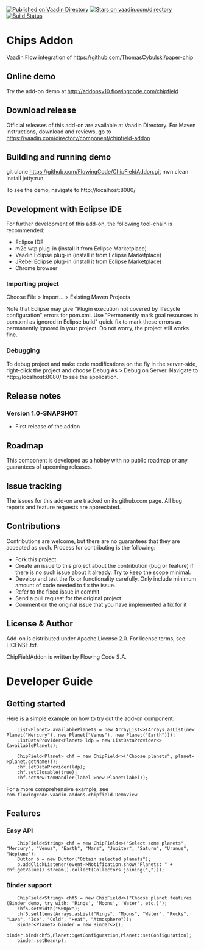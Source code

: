 [![Published on Vaadin Directory](https://img.shields.io/badge/Vaadin%20Directory-published-00b4f0.svg)](https://vaadin.com/directory/component/chipfield-addon)
[![Stars on vaadin.com/directory](https://img.shields.io/vaadin-directory/star/chipfield-addon.svg)](https://vaadin.com/directory/component/chipfield-addon)
[![Build Status](https://jenkins.flowingcode.com/buildStatus/icon?job=ChipField-addon)](https://jenkins.flowingcode.com/job/ChipField-addon)

# Chips Addon

Vaadin Flow integration of https://github.com/ThomasCybulski/paper-chip

## Online demo

Try the add-on demo at http://addonsv10.flowingcode.com/chipfield

## Download release

Official releases of this add-on are available at Vaadin Directory. For Maven instructions, download and reviews, go to https://vaadin.com/directory/component/chipfield-addon

## Building and running demo

git clone https://github.com/FlowingCode/ChipFieldAddon.git
mvn clean install jetty:run

To see the demo, navigate to http://localhost:8080/

## Development with Eclipse IDE

For further development of this add-on, the following tool-chain is recommended:
- Eclipse IDE
- m2e wtp plug-in (install it from Eclipse Marketplace)
- Vaadin Eclipse plug-in (install it from Eclipse Marketplace)
- JRebel Eclipse plug-in (install it from Eclipse Marketplace)
- Chrome browser

### Importing project

Choose File > Import... > Existing Maven Projects

Note that Eclipse may give "Plugin execution not covered by lifecycle configuration" errors for pom.xml. Use "Permanently mark goal resources in pom.xml as ignored in Eclipse build" quick-fix to mark these errors as permanently ignored in your project. Do not worry, the project still works fine. 

### Debugging

To debug project and make code modifications on the fly in the server-side, right-click the project and choose Debug As > Debug on Server. Navigate to http://localhost:8080/ to see the application.
 
## Release notes

### Version 1.0-SNAPSHOT
- First release of the addon

## Roadmap

This component is developed as a hobby with no public roadmap or any guarantees of upcoming releases.

## Issue tracking

The issues for this add-on are tracked on its github.com page. All bug reports and feature requests are appreciated. 

## Contributions

Contributions are welcome, but there are no guarantees that they are accepted as such. Process for contributing is the following:
- Fork this project
- Create an issue to this project about the contribution (bug or feature) if there is no such issue about it already. Try to keep the scope minimal.
- Develop and test the fix or functionality carefully. Only include minimum amount of code needed to fix the issue.
- Refer to the fixed issue in commit
- Send a pull request for the original project
- Comment on the original issue that you have implemented a fix for it

## License & Author

Add-on is distributed under Apache License 2.0. For license terms, see LICENSE.txt.

ChipFieldAddon is written by Flowing Code S.A.

# Developer Guide

## Getting started

Here is a simple example on how to try out the add-on component:

    	List<Planet> availablePlanets = new ArrayList<>(Arrays.asList(new Planet("Mercury"), new Planet("Venus"), new Planet("Earth")));
    	ListDataProvider<Planet> ldp = new ListDataProvider<>(availablePlanets);
    	
    	ChipField<Planet> chf = new ChipField<>("Choose planets", planet->planet.getName());
    	chf.setDataProvider(ldp);
    	chf.setClosable(true);
    	chf.setNewItemHandler(label->new Planet(label));

For a more comprehensive example, see `com.flowingcode.vaadin.addons.chipfield.DemoView`

## Features

### Easy API

    	ChipField<String> chf = new ChipField<>("Select some planets", "Mercury", "Venus", "Earth", "Mars", "Jupiter", "Saturn", "Uranus", "Neptune");
		Button b = new Button("Obtain selected planets");
    	b.addClickListener(event->Notification.show("Planets: " + chf.getValue().stream().collect(Collectors.joining(",")));

### Binder support

        ChipField<String> chf5 = new ChipField<>("Choose planet features (Binder demo, try with: 'Rings', 'Moons', 'Water', etc.)");
        chf5.setWidth("500px");
        chf5.setItems(Arrays.asList("Rings", "Moons", "Water", "Rocks", "Lava", "Ice", "Cold", "Heat", "Atmosphere"));
        Binder<Planet> binder = new Binder<>();
        binder.bind(chf5,Planet::getConfiguration,Planet::setConfiguration);
        binder.setBean(p);
